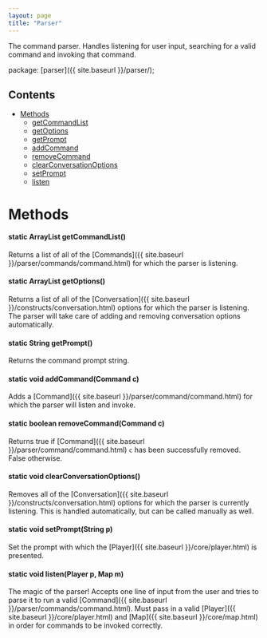 ```yaml
---
layout: page
title: "Parser"
---
```


The command parser. Handles listening for user input, searching for a valid command and invoking that command.


package: [parser]({{ site.baseurl }}/parser/);

## Contents

- [Methods](#methods)
  - [getCommandList](#static-arraylistcommand-getcommandlist)
  - [getOptions](#static-arraylistconversation-getoptions)
  - [getPrompt](#static-string-getprompt)
  - [addCommand](#static-void-addcommandcommand-c)
  - [removeCommand](#static-boolean-removecommandcommand-c)
  - [clearConversationOptions](#static-void-clearconversationoptions)
  - [setPrompt](#static-void-setpromptstring-p)
  - [listen](#static-void-listenplayer-p-map-m)

# Methods

#### static ArrayList<Command> getCommandList()

Returns a list of all of the [Commands]({{ site.baseurl }}/parser/commands/command.html) for which the parser is listening.

#### static ArrayList<Conversation> getOptions()

Returns a list of all of the [Conversation]({{ site.baseurl }}/constructs/conversation.html) options for which the parser is listening. 
The parser will take care of adding and removing conversation options automatically.

#### static String getPrompt()

Returns the command prompt string.

#### static void addCommand(Command c)

Adds a [Command]({{ site.baseurl }}/parser/command/command.html) for which the parser will listen and invoke.

#### static boolean removeCommand(Command c)

Returns true if [Command]({{ site.baseurl }}/parser/command/command.html) `c` has been successfully removed. False otherwise.

#### static void clearConversationOptions()

Removes all of the [Conversation]({{ site.baseurl }}/constructs/conversation.html) options for which the parser is currently listening. This is handled automatically, but can be called manually as well.

#### static void setPrompt(String p) 

Set the prompt with which the [Player]({{ site.baseurl }}/core/player.html) is presented.

#### static void listen(Player p, Map m)

The magic of the parser! Accepts one line of input from the user and tries to parse it to run a valid [Command]({{ site.baseurl }}/parser/commands/command.html). Must pass in a valid [Player]({{ site.baseurl }}/core/player.html) and [Map]({{ site.baseurl }}/core/map.html) in order for commands to be invoked correctly.